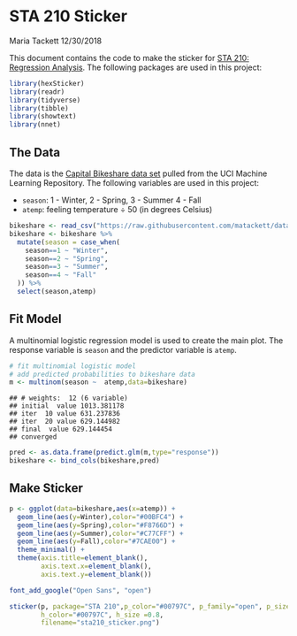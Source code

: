 STA 210 Sticker
================
Maria Tackett
12/30/2018

This document contains the code to make the sticker for [STA 210: Regression Analysis](https://www2.stat.duke.edu/courses/Spring19/sta210.001/). The following packages are used in this project:

``` r
library(hexSticker)
library(readr)
library(tidyverse)
library(tibble)
library(showtext)
library(nnet)
```

The Data
--------

The data is the [Capital Bikeshare data set](https://archive.ics.uci.edu/ml/datasets/bike+sharing+dataset) pulled from the UCI Machine Learning Repository. The following variables are used in this project:

-   `season`: 1 - Winter, 2 - Spring, 3 - Summer 4 - Fall
-   `atemp`: feeling temperature ÷ 50 (in degrees Celsius) <br>

``` r
bikeshare <- read_csv("https://raw.githubusercontent.com/matackett/data/master/capital-bikeshare.csv")    
bikeshare <- bikeshare %>%
  mutate(season = case_when(
    season==1 ~ "Winter",
    season==2 ~ "Spring",
    season==3 ~ "Summer",
    season==4 ~ "Fall"
  )) %>% 
  select(season,atemp)
```

Fit Model
---------

A multinomial logistic regression model is used to create the main plot. The response variable is `season` and the predictor variable is `atemp`.

``` r
# fit multinomial logistic model 
# add predicted probabilities to bikeshare data
m <- multinom(season ~  atemp,data=bikeshare)
```

    ## # weights:  12 (6 variable)
    ## initial  value 1013.381178 
    ## iter  10 value 631.237836
    ## iter  20 value 629.144982
    ## final  value 629.144454 
    ## converged

``` r
pred <- as.data.frame(predict.glm(m,type="response"))
bikeshare <- bind_cols(bikeshare,pred)
```

Make Sticker
------------

``` r
p <- ggplot(data=bikeshare,aes(x=atemp)) + 
  geom_line(aes(y=Winter),color="#00BFC4") +
  geom_line(aes(y=Spring),color="#F8766D") +
  geom_line(aes(y=Summer),color="#C77CFF") +
  geom_line(aes(y=Fall),color="#7CAE00") +
  theme_minimal() +
  theme(axis.title=element_blank(),
        axis.text.x=element_blank(),
        axis.text.y=element_blank())
```

``` r
font_add_google("Open Sans", "open")
```

``` r
sticker(p, package="STA 210",p_color="#00797C", p_family="open", p_size=7.5, s_x=1, s_y=0.75, s_width=1.2, s_height=1, h_fill = "#FFFFFF", 
        h_color="#00797C", h_size =0.8,
        filename="sta210_sticker.png")
```
